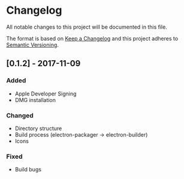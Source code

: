 # Changelog
All notable changes to this project will be documented in this file.

The format is based on [Keep a Changelog](http://keepachangelog.com/en/1.0.0/)
and this project adheres to [Semantic Versioning](http://semver.org/spec/v2.0.0.html).

## [0.1.2] - 2017-11-09
### Added
- Apple Developer Signing
- DMG installation
### Changed
- Directory structure
- Build process (electron-packager -> electron-builder)
- Icons
### Fixed
- Build bugs
